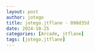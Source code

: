 ```yaml
---
layout: post
author: jotego
title: jotego.jtflane - 090d35d
date: 2024-10-25
categories: [Arcade, jtflane]
tags: [jotego.jtflane]
---
```


